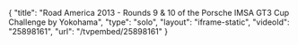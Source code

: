 {
    "title": "Road America 2013 - Rounds 9 & 10 of the Porsche IMSA GT3 Cup Challenge by Yokohama",
    "type": "solo",
    "layout": "iframe-static",
    "videoId": "25898161",
    "url": "\/tvpembed\/25898161"
}